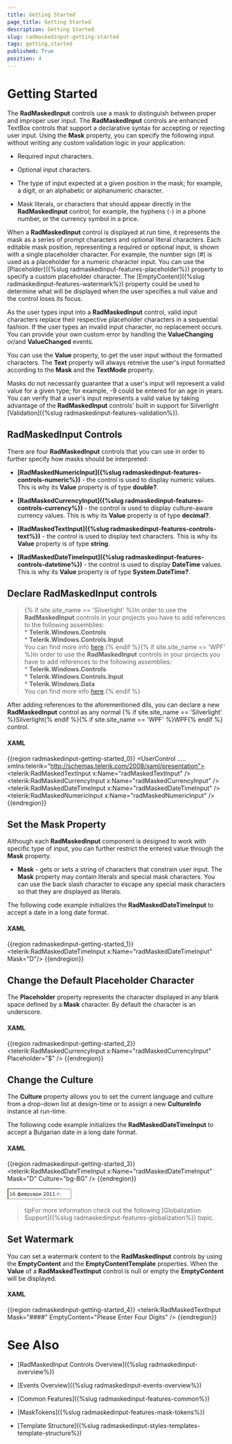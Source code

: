 ```yaml
---
title: Getting Started
page_title: Getting Started
description: Getting Started
slug: radmaskedinput-getting-started
tags: getting,started
published: True
position: 4
---
```


# Getting Started



The __RadMaskedInput__ controls use a mask to distinguish between proper and improper user input. The __RadMaskedInput__ controls are enhanced TextBox controls that support a declarative syntax for accepting or rejecting user input. Using the __Mask__ property, you can specify the following input without writing any custom validation logic in your application:
			

* Required input characters. 

* Optional input characters. 

* The type of input expected at a given position in the mask; for example, a digit, or an alphabetic or alphanumeric character.
				

* Mask literals, or characters that should appear directly in the __RadMaskedInput__ control; for example, the hyphens (-) in a phone number, or the currency symbol in a price.
				

When a __RadMaskedInput__ control is displayed at run time, it represents the mask as a series of prompt characters and optional literal characters. Each editable mask position, representing a required or optional input, is shown with a single placeholder character. For example, the number sign (#) is used as a placeholder for a numeric character input. You can use the [Placeholder]({%slug radmaskedinput-features-placeholder%}) property to specify a custom placeholder character. The [EmptyContent]({%slug radmaskedinput-features-watermark%}) property could be used to determine what will be displayed when the user specifies a null value and the control loses its focus.
			

As the user types input into a __RadMaskedInput__ control, valid input characters replace their respective placeholder characters in a sequential fashion. If the user types an invalid input character, no replacement occurs. You can provide your own custom error by handling the __ValueChanging__ or/and __ValueChanged__ events.
			

You can use the __Value__ property, to get the user input without the formatted characters. The __Text__ property will always retreive the user's input formatted according to the __Mask__ and the __TextMode__ property.
			

Masks do not necessarily guarantee that a user's input will represent a valid value for a given type; for example, -9 could be entered for an age in years. You can verify that a user's input represents a valid value by taking advantage of the __RadMaskedInput__ controls' built in support for Silverlight [Validation]({%slug radmaskedinput-features-validation%}).
			

## RadMaskedInput Controls

There are four __RadMaskedInput__ controls that you can use in order to further specify how masks should be interpreted:
				

* __[RadMaskedNumericInput]({%slug radmaskedinput-features-controls-numeric%})__ - the control is used to display numeric values. This is why its __Value__ property is of type __double?__.
					

* __[RadMaskedCurrencyInput]({%slug radmaskedinput-features-controls-currency%})__ - the control is used to display culture-aware currency values. This is why its __Value__ property is of type __decimal?__.
					

* __[RadMaskedTextInput]({%slug radmaskedinput-features-controls-text%})__ - the control is used to display text characters. This is why its __Value__ property is of type __string__.
					

* __[RadMaskedDateTimeInput]({%slug radmaskedinput-features-controls-datetime%})__ - the control is used to display __DateTime__ values. This is why its __Value__ property is of type __System.DateTime?__.
					

## Declare RadMaskedInput controls

>{% if site.site_name == 'Silverlight' %}In order to use the __RadMaskedInput__ controls in your projects you have to add references to the following assemblies:<br/>* __Telerik.Windows.Controls__<br/>* __Telerik.Windows.Controls.Input__<br/>You can find more info [here](http://www.telerik.com/help/silverlight/installation-installing-controls-dependencies.html).{% endif %}{% if site.site_name == 'WPF' %}In order to use the __RadMaskedInput__ controls in your projects you have to add references to the following assemblies:<br/>* __Telerik.Windows.Controls__<br/>* __Telerik.Windows.Controls.Input__<br/>* __Telerik.Windows.Data__<br/>You can find more info [here](http://www.telerik.com/help/wpf/installation-installing-controls-dependencies-wpf.html).{% endif %}

After adding references to the aforementioned dlls, you can declare a new __RadMaskedInput__ control as any normal {% if site.site_name == 'Silverlight' %}Silverlight{% endif %}{% if site.site_name == 'WPF' %}WPF{% endif %} control.
				

#### __XAML__

{{region radmaskedinput-getting-started_0}}
	<UserControl .....
	            xmlns:telerik="http://schemas.telerik.com/2008/xaml/presentation">
	   <StackPanel x:Name="LayoutRoot"
	         Background="White"> 
	       <telerik:RadMaskedTextInput x:Name="radMaskedTextInput" />
	       <telerik:RadMaskedCurrencyInput x:Name="radMaskedCurrencyInput" />
	       <telerik:RadMaskedDateTimeInput x:Name="radMaskedDateTimeInput" /> 
	       <telerik:RadMaskedNumericInput x:Name="radMaskedNumericInput" /> 
	   </StackPanel>
	</UserControl>
	{{endregion}}





## Set the Mask Property


Although each __RadMaskedInput__ component is designed to work with specific type of input, you can further restrict the entered value through the __Mask__ property. 
				

* __Mask__ - gets or sets a string of characters that constrain user input. The __Mask__ property may contain literals and special mask characters. You can use the back slash character to escape any special mask characters so that they are displayed as literals.
					
The following code example initializes the __RadMaskedDateTimeInput__ to accept a date in a long date format.
				

#### __XAML__

{{region radmaskedinput-getting-started_1}}
	<telerik:RadMaskedDateTimeInput x:Name="radMaskedDateTimeInput" Mask="D"/>
	{{endregion}}



## Change the Default Placeholder Character

The __Placeholder__ property represents the character displayed in any blank space defined by a __Mask__ character. By default the character is an underscore.
				

#### __XAML__

{{region radmaskedinput-getting-started_2}}
	<telerik:RadMaskedCurrencyInput x:Name="radMaskedCurrencyInput" Placeholder="$" />
	{{endregion}}





## Change the Culture

The __Culture__ property allows you to set the current language and culture from a drop-down list at design-time or to assign a new __CultureInfo__ instance at run-time.
				
The following code example initializes the __RadMaskedDateTimeInput__ to accept a Bulgarian date in a long date format.
				

#### __XAML__

{{region radmaskedinput-getting-started_3}}
	<telerik:RadMaskedDateTimeInput x:Name="radMaskedDateTimeInput"
	                                Mask="D"
	                                Culture="bg-BG" />
	{{endregion}}



![](images/RadMaskedInput_getting_started_culture_datetime.png)

>tipFor more information check out the following [Globalization Support]({%slug radmaskedinput-features-globalization%}) topic.
					

## Set Watermark

You can set a watermark content to the __RadMaskedInput__ controls by using the __EmptyContent__ and the __EmptyContentTemplate__ properties. When the __Value__ of a __RadMaskedTextInput__ control is null or empty the __EmptyContent__ will be displayed.
				

#### __XAML__

{{region radmaskedinput-getting-started_4}}
	<telerik:RadMaskedTextInput Mask="####" EmptyContent="Please Enter Four Digits" />
	{{endregion}}



# See Also

 * [RadMaskedInput Controls Overview]({%slug radmaskedinput-overview%})

 * [Events Overview]({%slug radmaskedinput-events-overview%})

 * [Common Features]({%slug radmaskedinput-features-common%})

 * [MaskTokens]({%slug radmaskedinput-features-mask-tokens%})

 * [Template Structure]({%slug radmaskedinput-styles-templates-template-structure%})
